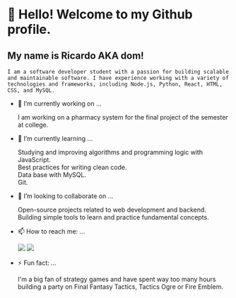 # 👋 Hello! Welcome to my Github profile.
## My name is Ricardo AKA dom!


<!-- **domricardodev/domricardodev** is a ✨ _special_ ✨ repository because its `README.md` (this file) appears on your GitHub profile. -->

    I am a software developer student with a passion for building scalable and maintainable software. I have experience working with a variety of technologies and frameworks, including Node.js, Python, React, HTML,       CSS, and MySQL.

- 🔭 I’m currently working on ...

    I am working on a pharmacy system for the final project of the semester at college.

- 🌱 I’m currently learning ...

    Studying and improving algorithms and programming logic with JavaScript.\
    Best practices for writing clean code.\
    Data base with MySQL.\
    Git.

- 👯 I’m looking to collaborate on ...

    Open-source projects related to web development and backend.\
    Building simple tools to learn and practice fundamental concepts.
    
- 📫 How to reach me: ...

    <div>
        
  <a href="https://www.linkedin.com/in/ricardo-brito-6ba9b1118/" target="_blank"><img loading="lazy" src="https://img.shields.io/badge/-LinkedIn-%230077B5?style=for-the-badge&logo=linkedin&logoColor=white"         target="_blank"></a>
  <a href = "mailto:r.cardobrito@gmail.com"><img loading="lazy" src="https://img.shields.io/badge/Gmail-D14836?style=for-the-badge&logo=gmail&logoColor=white" target="_blank"></a>
    </div>
    
    
    
- ⚡ Fun fact: ...

    I'm a big fan of strategy games and have spent way too many hours building a party on Final Fantasy Tactics, Tactics Ogre or Fire Emblem.
    

